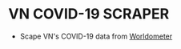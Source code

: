 # VN COVID-19 SCRAPER

- Scape VN's COVID-19 data from [Worldometer](https://www.worldometers.info/coronavirus/country/viet-nam/)
